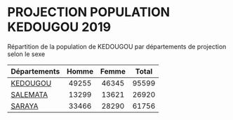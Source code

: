 # PROJECTION POPULATION KEDOUGOU 2019
	
Répartition de la population de KEDOUGOU par départements de projection selon le sexe
	
| Départements  | Homme | Femme | Total |
| --------- |:-----:|:-----:|:-----:|
| [KEDOUGOU](KEDOUGOU) | 49255 | 46345 | 95599 |
| [SALEMATA](SALEMATA) | 13299 | 13621 | 26920 |
| [SARAYA](SARAYA) | 33466 | 28290 | 61756 |
